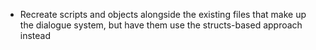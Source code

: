 - Recreate scripts and objects alongside the existing files that make up the dialogue system, but have them use the structs-based approach instead
